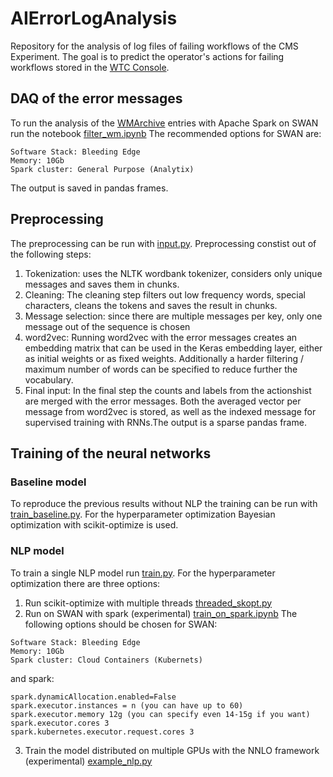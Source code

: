 # AIErrorLogAnalysis
Repository for the analysis of log files of failing workflows of the CMS Experiment.
The goal is to predict the operator's actions for failing workflows stored in the [WTC Console](https://github.com/CMSCompOps/WorkflowWebTools).


## DAQ of the error messages

To run the analysis of the [WMArchive](https://github.com/dmwm/WMArchive) entries with Apache Spark on SWAN run the notebook [filter_wm.ipynb](https://github.com/llayer/AIErrorLogAnalysis/blob/master/spark/filter_wm.ipynb)
The recommended options for SWAN are:
```
Software Stack: Bleeding Edge
Memory: 10Gb
Spark cluster: General Purpose (Analytix)
```
The output is saved in pandas frames.


## Preprocessing

The preprocessing can be run with [input.py](https://github.com/llayer/AIErrorLogAnalysis/blob/master/preprocessing/input.py).
Preprocessing constist out of the following steps:
1. Tokenization: uses the NLTK wordbank tokenizer, considers only unique messages and saves them in chunks.
2. Cleaning: The cleaning step filters out low frequency words, special characters, cleans the tokens and saves the result in chunks.
3. Message selection: since there are multiple messages per key, only one message out of the sequence is chosen
4. word2vec: Running word2vec with the error messages creates an embedding matrix that can be used in the Keras embedding layer, either as initial weights or as fixed weights. Additionally a harder filtering / maximum number of words can be specified to reduce further the vocabulary.
5. Final input: In the final step the counts and labels from the actionshist are merged with the error messages. Both the averaged vector per message from word2vec is stored, as well as the indexed message for supervised training with RNNs.The output is a sparse pandas frame.


## Training of the neural networks

### Baseline model
To reproduce the previous results without NLP the training can be run with 
[train_baseline.py](https://github.com/llayer/AIErrorLogAnalysis/blob/master/training/train_baseline.py).
For the hyperparameter optimization Bayesian optimization with scikit-optimize is used.

### NLP model 
To train a single NLP model run [train.py](https://github.com/llayer/AIErrorLogAnalysis/blob/master/training/train.py). 
For the hyperparameter optimization there are three options:
1. Run scikit-optimize with multiple threads [threaded_skopt.py](https://github.com/llayer/AIErrorLogAnalysis/blob/master/training/threaded_skopt.py)
2. Run on SWAN with spark (experimental) [train_on_spark.ipynb](https://github.com/llayer/AIErrorLogAnalysis/blob/master/training/train_on_spark.ipynb)
The following options should be chosen for SWAN:
```
Software Stack: Bleeding Edge
Memory: 10Gb
Spark cluster: Cloud Containers (Kubernets)
```
and spark:
```
spark.dynamicAllocation.enabled=False
spark.executor.instances = n (you can have up to 60)
spark.executor.memory 12g (you can specify even 14-15g if you want)
spark.executor.cores 3
spark.kubernetes.executor.request.cores 3
```
3. Train the model distributed on multiple GPUs with the NNLO framework (experimental) [example_nlp.py](https://github.com/llayer/NNLO/blob/master/examples/example_nlp.py)
